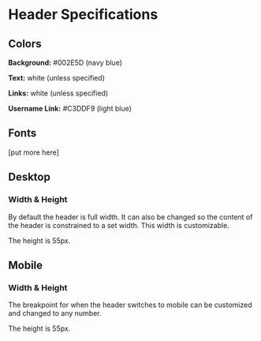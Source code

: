 # Header Specifications

## Colors
__Background:__ #002E5D (navy blue)

__Text:__ white (unless specified)

__Links:__ white (unless specified)

__Username Link:__ #C3DDF9 (light blue)

## Fonts
[put more here]

## Desktop

### Width & Height
By default the header is full width. 
It can also be changed so the content of the header is constrained to a set width.
This width is customizable.

The height is 55px.

## Mobile

### Width & Height
The breakpoint for when the header switches to mobile can be customized and changed
to any number.

The height is 55px.

